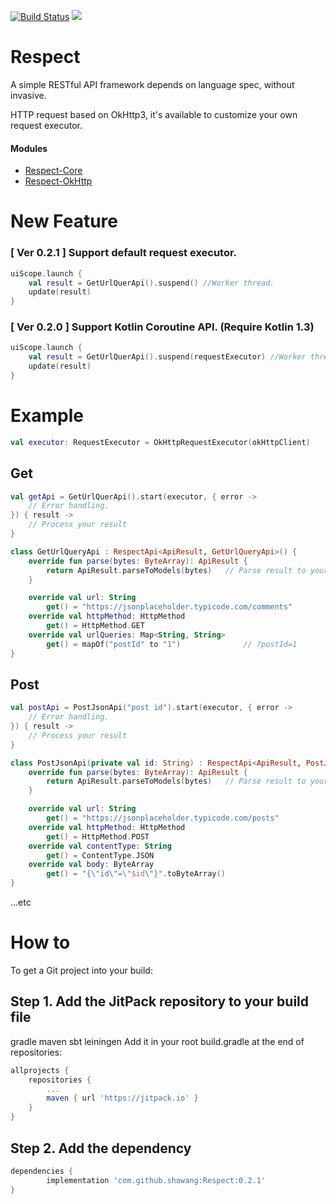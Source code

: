 [![Build Status](https://travis-ci.org/showang/Respect.svg?branch=master)](https://travis-ci.org/showang/Respect)
[![](https://jitpack.io/v/showang/Respect.svg)](https://jitpack.io/#showang/Respect)

# Respect
A simple RESTful API framework depends on language spec, without invasive.  
  
HTTP request based on OkHttp3, it's available to customize your own request executor.

#### Modules
* [Respect-Core](https://github.com/showang/Respect-Core)
* [Respect-OkHttp](https://github.com/showang/Respect-OkHttp)

# New Feature
### \[ Ver 0.2.1 \] Support default request executor.
```kotlin
uiScope.launch {
    val result = GetUrlQuerApi().suspend() //Worker thread.
    update(result)
}
```

### \[ Ver 0.2.0 \] Support Kotlin Coroutine API. (Require Kotlin 1.3)
```kotlin
uiScope.launch {
    val result = GetUrlQuerApi().suspend(requestExecutor) //Worker thread.
    update(result)
}
```

# Example
   
```kotlin
val executor: RequestExecutor = OkHttpRequestExecutor(okHttpClient)
```

## Get
```kotlin
val getApi = GetUrlQuerApi().start(executor, { error ->
	// Error handling.
}) { result ->
	// Process your result
}

class GetUrlQueryApi : RespectApi<ApiResult, GetUrlQueryApi>() {
    override fun parse(bytes: ByteArray): ApiResult {
        return ApiResult.parseToModels(bytes)	// Parse result to your model classes
    }

    override val url: String
        get() = "https://jsonplaceholder.typicode.com/comments"
    override val httpMethod: HttpMethod
        get() = HttpMethod.GET
    override val urlQueries: Map<String, String>
        get() = mapOf("postId" to "1")              // ?postId=1              
}
```
## Post
```kotlin
val postApi = PostJsonApi("post id").start(executor, { error ->
	// Error handling.
}) { result ->
	// Process your result
}

class PostJsonApi(private val id: String) : RespectApi<ApiResult, PostJsonApi>() {
    override fun parse(bytes: ByteArray): ApiResult {
        return ApiResult.parseToModels(bytes)	// Parse result to your model classes
    }

    override val url: String
        get() = "https://jsonplaceholder.typicode.com/posts"
    override val httpMethod: HttpMethod
        get() = HttpMethod.POST
    override val contentType: String
        get() = ContentType.JSON
    override val body: ByteArray
        get() = "{\"id\"=\"$id\"}".toByteArray()
}
```
...etc

# How to
To get a Git project into your build:

## Step 1. Add the JitPack repository to your build file

gradle
maven
sbt
leiningen
Add it in your root build.gradle at the end of repositories:
```gradle
allprojects {
	repositories {
		...
		maven { url 'https://jitpack.io' }
	}
}
```
## Step 2. Add the dependency
```gradle
dependencies {
        implementation 'com.github.showang:Respect:0.2.1'
}
```

